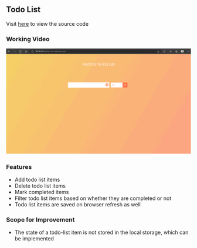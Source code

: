 ## Todo List

Visit [here](/to-do-list) to view the source code

### Working Video

![Alt Text](resources/todo-list.gif)

### Features

- Add todo list items
- Delete todo list items
- Mark completed items
- Filter todo list items based on whether they are completed or not
- Todo list items are saved on browser refresh as well

### Scope for Improvement

- The state of a todo-list item is not stored in the local storage, which can be implemented

